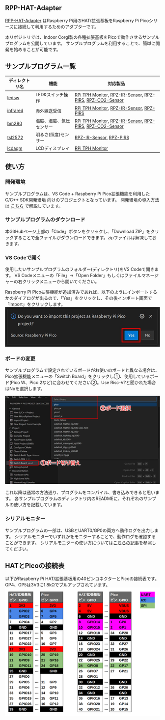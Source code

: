 ## RPP-HAT-Adapter

[RPP-HAT-Adapter](https://www.indoorcorgielec.com/products/rpp-hat-adapter/)
はRaspberry Pi用のHAT/拡張基板をRaspberry Pi Picoシリーズに接続して利用するためのアダプターです。

本リポジトリでは、Indoor Corgi製の各種拡張基板をPicoで動作させるサンプルプログラムを公開しています。
サンプルプログラムを利用することで、簡単に開発を始めることが可能です。


## サンプルプログラム一覧

| ディレクトリ名 | 機能 | 対応製品 |
| ---- | ---- | ---- |
| [ledsw](ledsw) | LED&スイッチ操作 | [RPi TPH Monitor](https://www.indoorcorgielec.com/products/rpi-tph-monitor-rev2/), [RPZ-IR-Sensor](https://www.indoorcorgielec.com/products/rpz-ir-sensor/), [RPZ-PIRS](https://www.indoorcorgielec.com/products/rpz-pirs/), [RPZ-CO2-Sensor](https://www.indoorcorgielec.com/products/rpz-co2-sensor/) |
| [infrared](infrared) | 赤外線送受信 | [RPi TPH Monitor](https://www.indoorcorgielec.com/products/rpi-tph-monitor-rev2/), [RPZ-IR-Sensor](https://www.indoorcorgielec.com/products/rpz-ir-sensor/), [RPZ-PIRS](https://www.indoorcorgielec.com/products/rpz-pirs/) |
| [bm280](bme280) | 温度、湿度、気圧センサー | [RPi TPH Monitor](https://www.indoorcorgielec.com/products/rpi-tph-monitor-rev2/), [RPZ-IR-Sensor](https://www.indoorcorgielec.com/products/rpz-ir-sensor/), [RPZ-PIRS](https://www.indoorcorgielec.com/products/rpz-pirs/), [RPZ-CO2-Sensor](https://www.indoorcorgielec.com/products/rpz-co2-sensor/) |
| [tsl2572](tsl2572) | 明るさ(照度)センサー | [RPZ-IR-Sensor](https://www.indoorcorgielec.com/products/rpz-ir-sensor/), [RPZ-PIRS](https://www.indoorcorgielec.com/products/rpz-pirs/) |
| [lcdaqm](lcdaqm) | LCDディスプレイ | [RPi TPH Monitor](https://www.indoorcorgielec.com/products/rpi-tph-monitor-rev2/) |


## 使い方

### 開発環境

サンプルプログラムは、VS Code + Raspberry Pi Pico拡張機能を利用したC/C++ SDK開発環境
向けのプロジェクトとなっています。
開発環境の導入方法は
[こちら](https://www.indoorcorgielec.com/resources/pico/csdk/)
で解説しています。


### サンプルプログラムのダウンロード

本GitHubページ上部の「Code」ボタンをクリックし、「Download ZIP」をクリックすることで全ファイルがダウンロードできます。zipファイルは解凍しておきます。


### VS Codeで開く

使用したいサンプルプログラムのフォルダー(ディレクトリ)をVS Codeで開きます。
VS Codeメニューの「File」->「Open Folder」もしくはファイルマネージャーの右クリックメニューから開いてください。

Raspberry Pi Pico拡張機能が追加済みであれば、以下のようにインポートするかのダイアログが出るので、「Yes」をクリックし、その後インポート画面で「Import」をクリックします。
![import-dialog](imgs/import-dialog.jpg)


### ボードの変更

サンプルプログラムで設定されているボードがお使いのボードと異なる場合は、Pico拡張機能メニューの「Switch Board」をクリックし①、使用しているボード(Pico W、Pico 2など)に合わせてください②。Use Risc-V?と聞かれた場合はNoを選択します。

![switch-board](imgs/switch-board.jpg)

これ以降は通常の方法通り、プログラムをコンパイル、書き込みできると思います。
各サンプルプログラムのディレクトリ内のREADMEに、それぞれのサンプルの使い方を記載しています。


### シリアルモニター

サンプルプログラムの一部は、USBとUART0/GP0の両方へ動作ログを出力します。
シリアルモニターでいずれかをモニターすることで、動作ログを確認することができます。
シリアルモニターの使い方については[こちらの記事](https://www.indoorcorgielec.com/resources/pico/serial-monitor/)を参照してください。


## HATとPicoの接続表

以下がRaspberry Pi HAT/拡張基板用の40ピンコネクターとPicoの接続表です。
GP4、GP5は3V3に1.8kΩでプルアップされています。
![pin-connection](imgs/pin-connection.png)

